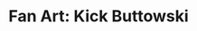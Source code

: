 ---
layout: portfolio
title: "Fan Art: Kick Buttowski"
# FB and Jekyll SEO Tag values
description: Digital fan art illustration based on characters from the Kick Buttowski TV series.
image: /assets/images/portfolio/2016_fa_kickButtowski@400w.jpg
# End FB and Jekyll SEO Tag values
categories: 
    - homepage
    - fanart
pretty_category: Illustration
pretty_title: "Fan Art: Kick Buttowski"
permalink: /portfolio/fanart-kick-buttowski
sort_number: 23
masonryimage: /assets/images/portfolio/2016_fa_kickButtowski@400w.jpg
fullsizeimage: /assets/images/portfolio/2016_fa_kickButtowski@1500w.jpg
work_details:
    - Digital Artwork, 2016
    - From the Disney TV series about a daredevil kid who knows his way around skating tricks.

---